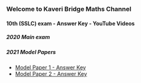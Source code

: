 ### Welcome to Kaveri Bridge Maths Channel

#### 10th (SSLC) exam - Answer Key - YouTube Videos
##### 2020 Main exam
##### 2021 Model Papers
* <a href="https://github.com/KaveriBridge/maths/blob/main/10th/exam/2021-model-paper-1.md">Model Paper 1 - Answer Key</a>
* <a href="https://github.com/KaveriBridge/maths/blob/main/10th/exam/2021-model-paper-2.md">Model Paper 2 - Answer Key</a>
